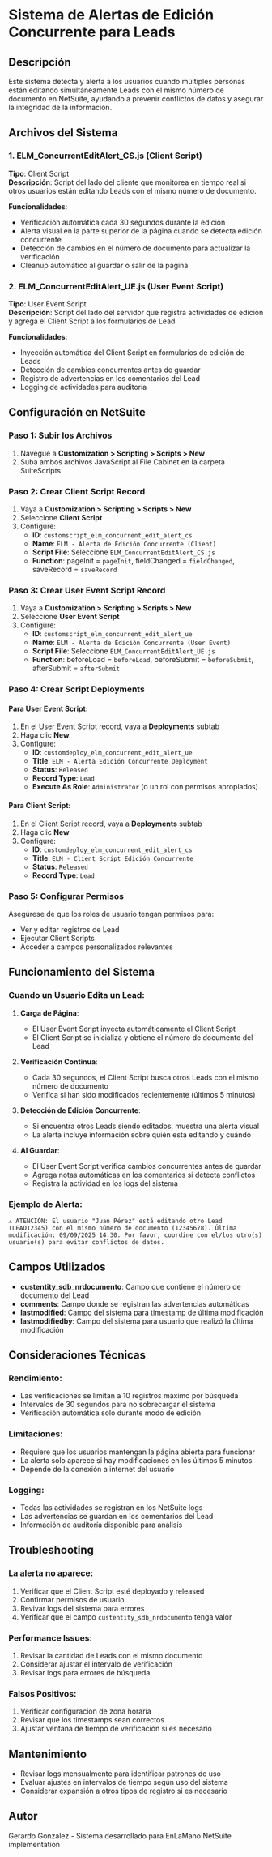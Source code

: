 # Sistema de Alertas de Edición Concurrente para Leads

## Descripción
Este sistema detecta y alerta a los usuarios cuando múltiples personas están editando simultáneamente Leads con el mismo número de documento en NetSuite, ayudando a prevenir conflictos de datos y asegurar la integridad de la información.

## Archivos del Sistema

### 1. ELM_ConcurrentEditAlert_CS.js (Client Script)
**Tipo**: Client Script  
**Descripción**: Script del lado del cliente que monitorea en tiempo real si otros usuarios están editando Leads con el mismo número de documento.

**Funcionalidades**:
- Verificación automática cada 30 segundos durante la edición
- Alerta visual en la parte superior de la página cuando se detecta edición concurrente
- Detección de cambios en el número de documento para actualizar la verificación
- Cleanup automático al guardar o salir de la página

### 2. ELM_ConcurrentEditAlert_UE.js (User Event Script)
**Tipo**: User Event Script  
**Descripción**: Script del lado del servidor que registra actividades de edición y agrega el Client Script a los formularios de Lead.

**Funcionalidades**:
- Inyección automática del Client Script en formularios de edición de Leads
- Detección de cambios concurrentes antes de guardar
- Registro de advertencias en los comentarios del Lead
- Logging de actividades para auditoría

## Configuración en NetSuite

### Paso 1: Subir los Archivos
1. Navegue a **Customization > Scripting > Scripts > New**
2. Suba ambos archivos JavaScript al File Cabinet en la carpeta SuiteScripts

### Paso 2: Crear Client Script Record
1. Vaya a **Customization > Scripting > Scripts > New**
2. Seleccione **Client Script**
3. Configure:
   - **ID**: `customscript_elm_concurrent_edit_alert_cs`
   - **Name**: `ELM - Alerta de Edición Concurrente (Client)`
   - **Script File**: Seleccione `ELM_ConcurrentEditAlert_CS.js`
   - **Function**: pageInit = `pageInit`, fieldChanged = `fieldChanged`, saveRecord = `saveRecord`

### Paso 3: Crear User Event Script Record
1. Vaya a **Customization > Scripting > Scripts > New**
2. Seleccione **User Event Script**
3. Configure:
   - **ID**: `customscript_elm_concurrent_edit_alert_ue`
   - **Name**: `ELM - Alerta de Edición Concurrente (User Event)`
   - **Script File**: Seleccione `ELM_ConcurrentEditAlert_UE.js`
   - **Function**: beforeLoad = `beforeLoad`, beforeSubmit = `beforeSubmit`, afterSubmit = `afterSubmit`

### Paso 4: Crear Script Deployments

#### Para User Event Script:
1. En el User Event Script record, vaya a **Deployments** subtab
2. Haga clic **New**
3. Configure:
   - **ID**: `customdeploy_elm_concurrent_edit_alert_ue`
   - **Title**: `ELM - Alerta Edición Concurrente Deployment`
   - **Status**: `Released`
   - **Record Type**: `Lead`
   - **Execute As Role**: `Administrator` (o un rol con permisos apropiados)

#### Para Client Script:
1. En el Client Script record, vaya a **Deployments** subtab
2. Haga clic **New**
3. Configure:
   - **ID**: `customdeploy_elm_concurrent_edit_alert_cs`
   - **Title**: `ELM - Client Script Edición Concurrente`
   - **Status**: `Released`
   - **Record Type**: `Lead`

### Paso 5: Configurar Permisos
Asegúrese de que los roles de usuario tengan permisos para:
- Ver y editar registros de Lead
- Ejecutar Client Scripts
- Acceder a campos personalizados relevantes

## Funcionamiento del Sistema

### Cuando un Usuario Edita un Lead:

1. **Carga de Página**:
   - El User Event Script inyecta automáticamente el Client Script
   - El Client Script se inicializa y obtiene el número de documento del Lead

2. **Verificación Continua**:
   - Cada 30 segundos, el Client Script busca otros Leads con el mismo número de documento
   - Verifica si han sido modificados recientemente (últimos 5 minutos)

3. **Detección de Edición Concurrente**:
   - Si encuentra otros Leads siendo editados, muestra una alerta visual
   - La alerta incluye información sobre quién está editando y cuándo

4. **Al Guardar**:
   - El User Event Script verifica cambios concurrentes antes de guardar
   - Agrega notas automáticas en los comentarios si detecta conflictos
   - Registra la actividad en los logs del sistema

### Ejemplo de Alerta:
```
⚠️ ATENCIÓN: El usuario "Juan Pérez" está editando otro Lead (LEAD12345) con el mismo número de documento (12345678). Última modificación: 09/09/2025 14:30. Por favor, coordine con el/los otro(s) usuario(s) para evitar conflictos de datos.
```

## Campos Utilizados

- **custentity_sdb_nrdocumento**: Campo que contiene el número de documento del Lead
- **comments**: Campo donde se registran las advertencias automáticas
- **lastmodified**: Campo del sistema para timestamp de última modificación
- **lastmodifiedby**: Campo del sistema para usuario que realizó la última modificación

## Consideraciones Técnicas

### Rendimiento:
- Las verificaciones se limitan a 10 registros máximo por búsqueda
- Intervalos de 30 segundos para no sobrecargar el sistema
- Verificación automática solo durante modo de edición

### Limitaciones:
- Requiere que los usuarios mantengan la página abierta para funcionar
- La alerta solo aparece si hay modificaciones en los últimos 5 minutos
- Depende de la conexión a internet del usuario

### Logging:
- Todas las actividades se registran en los NetSuite logs
- Las advertencias se guardan en los comentarios del Lead
- Información de auditoría disponible para análisis

## Troubleshooting

### La alerta no aparece:
1. Verificar que el Client Script esté deployado y released
2. Confirmar permisos de usuario
3. Revivar logs del sistema para errores
4. Verificar que el campo `custentity_sdb_nrdocumento` tenga valor

### Performance Issues:
1. Revisar la cantidad de Leads con el mismo documento
2. Considerar ajustar el intervalo de verificación
3. Revisar logs para errores de búsqueda

### Falsos Positivos:
1. Verificar configuración de zona horaria
2. Revisar que los timestamps sean correctos
3. Ajustar ventana de tiempo de verificación si es necesario

## Mantenimiento

- Revisar logs mensualmente para identificar patrones de uso
- Evaluar ajustes en intervalos de tiempo según uso del sistema
- Considerar expansión a otros tipos de registro si es necesario

## Autor
Gerardo Gonzalez - Sistema desarrollado para EnLaMano NetSuite implementation
